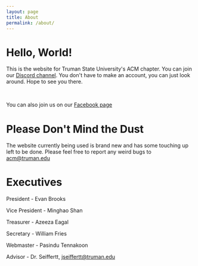 ```yaml
---
layout: page
title: About
permalink: /about/
---
```


# Hello, World!

This is the website for Truman State University's ACM chapter. You can join our [Discord channel][DA]. You don't have to make an account, you can just look around. Hope to see you there. 

<br /> 

You can also join us on our [Facebook page][FB]

# Please Don't Mind the Dust

The website currently being used is brand new and has some touching up left to be done. Please feel free to report any weird bugs to acm@truman.edu

# Executives

President - Evan Brooks

Vice President - Minghao Shan

Treasurer - Azeeza Eagal

Secretary - William Fries

Webmaster - Pasindu Tennakoon

Advisor - Dr. Seiffertt, jseiffertt@truman.edu

[DA]: https://discordapp.com/invite/2J4zUZ5
[FB]: https://www.facebook.com/groups/trumanacm
